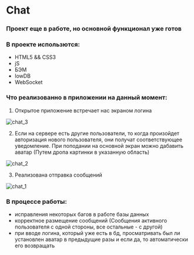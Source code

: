 # Chat
### Проект еще в работе, но основной функционал уже готов

### В проекте использются:
* HTML5 && CSS3
* jS  
* БЭМ
* lowDB
* WebSocket

### Что реализованно в приложении на данный момент:

1. Открытое приложение встречает нас экраном логина

![chat_3](https://user-images.githubusercontent.com/29666697/115400932-29983100-a22d-11eb-9a12-2d52848bcc04.png)

2. Если на сервере есть другие пользователи, то когда произойдет авторизация нового пользователя, они получат соответствующее уведомление. При поподании на основной экран можно дабавить аватар (Путем дропа картинки в указанную область)

![chat_2](https://user-images.githubusercontent.com/29666697/115401253-8bf13180-a22d-11eb-99b5-174c204029e5.png)

3. Реализована отправка сообщений

![chat_1](https://user-images.githubusercontent.com/29666697/115401578-e4c0ca00-a22d-11eb-8190-4a3212b9009b.png)


### В процессе работы:

* исправления некоторых багов в работе базы данных
* корректное размещение сообщений (Сообщения активного пользователя с одной стороны, все остальные - с другой)
* при вводе логина, который уже есть в бд, просматривать был ли установлен аватар в предыдущие разы и если да, то автоматически его возвращать

